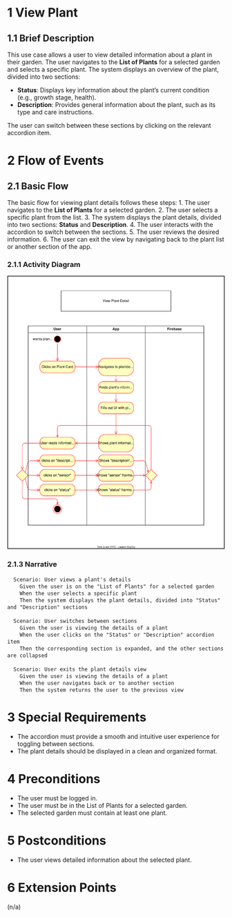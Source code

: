 # 1 View Plant

## 1.1 Brief Description

This use case allows a user to view detailed information about a plant in their garden. The user navigates to the **List of Plants** for a selected garden and selects a specific plant. The system displays an overview of the plant, divided into two sections:
- **Status**: Displays key information about the plant’s current condition (e.g., growth stage, health).
- **Description**: Provides general information about the plant, such as its type and care instructions.

The user can switch between these sections by clicking on the relevant accordion item.

# 2 Flow of Events

## 2.1 Basic Flow

The basic flow for viewing plant details follows these steps:
	1.	The user navigates to the **List of Plants** for a selected garden.
	2.	The user selects a specific plant from the list.
	3.	The system displays the plant details, divided into two sections: **Status** and **Description**.
	4.	The user interacts with the accordion to switch between the sections.
	5.	The user reviews the desired information.
	6.	The user can exit the view by navigating back to the plant list or another section of the app.

### 2.1.1 Activity Diagram

![UML flowchart](https://github.com/DHBW-Malte/gardeningApp/blob/main/docs/assets/svg/useCaseDiagrams/viewPlantDetail.drawio.svg)

### 2.1.3 Narrative
```gherkin
  Scenario: User views a plant's details  
    Given the user is on the "List of Plants" for a selected garden  
    When the user selects a specific plant  
    Then the system displays the plant details, divided into "Status" and "Description" sections  
  
  Scenario: User switches between sections  
    Given the user is viewing the details of a plant  
    When the user clicks on the "Status" or "Description" accordion item  
    Then the corresponding section is expanded, and the other sections are collapsed  
  
  Scenario: User exits the plant details view  
    Given the user is viewing the details of a plant  
    When the user navigates back or to another section  
    Then the system returns the user to the previous view
```
# 3 Special Requirements

- The accordion must provide a smooth and intuitive user experience for toggling between sections.
- The plant details should be displayed in a clean and organized format.

# 4 Preconditions

- The user must be logged in.
- The user must be in the List of Plants for a selected garden.
- The selected garden must contain at least one plant.

# 5 Postconditions

- The user views detailed information about the selected plant.

# 6 Extension Points

(n/a)
